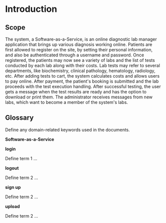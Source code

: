 # Introduction

## Scope

The system, a Software-as-a-Service, is an online diagnostic lab manager application that brings up various diagnosis working online. Patients are first allowed to register on the site, by setting their personal information, and also be authenticated through a username and password. Once registered, the patients may now see a variety of labs and the list of tests conducted by each lab along with their costs. Lab tests may refer to several departments, like biochemistry, clinical pathology, hematology, radiology, etc. After adding tests to cart, the system calculates costs and allows users to pay online. After payment, the patient's booking is submitted and the lab proceeds with the test execution handling. After successful testing, the user gets a message when the test results are ready and has the option to download or print them. The administrator receives messages from new labs, which want to become a member of the system's labs. 

## Glossary

Define any domain-related keywords used in the documents.

**Software-as-a-Service**


**login**

Define term 1 ...

**logout**

Define term 2 ...

**sign up**

Define term 2 ...

**upload**

Define term 2 ...


